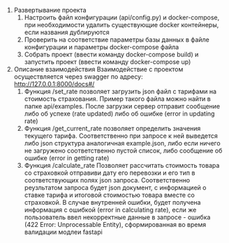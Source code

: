 1) Развертывание проекта
    1. Настроить файл конфигурации (api/config.py) и docker-compose, при необходимости удалить существующие docker контейнеры, если названия дублируются
    2. Проверить на соответствие параметры базы данных в файле конфигурации и параметры docker-compose файла
    3. Собрать проект (ввести команду docker-compose build) и запустить проект (ввести команду docker-compose up)
2) Описание взаимодействия
Взаимодействие с проектом осуществляется через swagger по адресу: http://127.0.0.1:8000/docs#/
    1. Функция /set_rate позволяет загрузить json файл с тарифами на стоимость страхования. Пример такого файла можно найти в папке api/examples. После загрузки сервер отправит сообщение либо об успехе (rate updated) либо об ошибке (error in updating rate)
    2. Функция /get_current_rate позволяет определить значения текущего тарифа. Соответственно при запросе к ней выведется либо json структура аналогичная example.json, либо если ничего не загружено соответственно пустой список, либо сообщение об ошибке (error in getting rate)
    3. Функция /calculate_rate Позволяет рассчитать стоимость товара со страховкой отправиви дату его перевозки и его тип в соответствующих полях json запроса. Соответственно реузльтатом запроса будет json документ, с информацией о ставке тарифа и итоговой стоимостью товара вместе со страховкой. В случае внутренней ошибки, будет получена информация с ошибкой (error in calculating rate), если же пользователь ввел некорректные данные в запросе - ошибка (422 Error: Unprocessable Entity), сформированная во время валидации модлеи fastapi